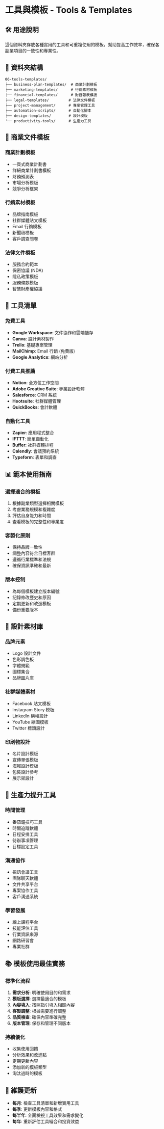 # 工具與模板 - Tools & Templates

## 🛠️ 用途說明
這個資料夾存放各種實用的工具和可重複使用的模板，幫助提高工作效率，確保各副業項目的一致性和專業性。

## 📁 資料夾結構
```
06-tools-templates/
├── business-plan-templates/  # 商業計劃模板
├── marketing-templates/      # 行銷素材模板
├── financial-templates/      # 財務報表模板
├── legal-templates/         # 法律文件模板
├── project-management/      # 專案管理工具
├── automation-scripts/      # 自動化腳本
├── design-templates/        # 設計模板
└── productivity-tools/      # 生產力工具
```

## 📝 商業文件模板

### 商業計劃模板
- 一頁式商業計劃書
- 詳細商業計劃書模板
- 財務預測表
- 市場分析模板
- 競爭分析框架

### 行銷素材模板
- 品牌指南模板
- 社群媒體貼文模板
- Email 行銷模板
- 新聞稿模板
- 客戶調查問卷

### 法律文件模板
- 服務合約範本
- 保密協議 (NDA)
- 隱私政策模板
- 服務條款模板
- 智慧財產權協議

## 🔧 工具清單

### 免費工具
- **Google Workspace**: 文件協作和雲端儲存
- **Canva**: 設計素材製作
- **Trello**: 基礎專案管理
- **MailChimp**: Email 行銷 (免費版)
- **Google Analytics**: 網站分析

### 付費工具推薦
- **Notion**: 全方位工作空間
- **Adobe Creative Suite**: 專業設計軟體
- **Salesforce**: CRM 系統
- **Hootsuite**: 社群媒體管理
- **QuickBooks**: 會計軟體

### 自動化工具
- **Zapier**: 應用程式整合
- **IFTTT**: 簡單自動化
- **Buffer**: 社群媒體排程
- **Calendly**: 會議預約系統
- **Typeform**: 表單和調查

## 📊 範本使用指南

### 選擇適合的模板
1. 根據副業類型選擇相關模板
2. 考慮業務規模和複雜度
3. 評估自身能力和時間
4. 查看模板的完整性和專業度

### 客製化原則
- 保持品牌一致性
- 調整內容符合目標客群
- 遵循行業標準和法規
- 確保資訊準確和最新

### 版本控制
- 為每個模板建立版本編號
- 記錄修改歷史和原因
- 定期更新和改進模板
- 備份重要版本

## 🎨 設計素材庫

### 品牌元素
- Logo 設計文件
- 色彩調色板
- 字體規範
- 圖標集合
- 品牌圖片庫

### 社群媒體素材
- Facebook 貼文模板
- Instagram Story 模板
- LinkedIn 橫幅設計
- YouTube 縮圖模板
- Twitter 標頭設計

### 印刷物設計
- 名片設計模板
- 宣傳單張模板
- 海報設計模板
- 包裝設計參考
- 展示架設計

## 🚀 生產力提升工具

### 時間管理
- 番茄鐘技巧工具
- 時間追蹤軟體
- 日程安排工具
- 待辦事項管理
- 目標設定工具

### 溝通協作
- 視訊會議工具
- 團隊聊天軟體
- 文件共享平台
- 專案協作工具
- 客戶溝通系統

### 學習發展
- 線上課程平台
- 技能評估工具
- 行業資訊來源
- 網路研習會
- 專業社群

## 📚 模板使用最佳實務

### 標準化流程
1. **需求分析**: 明確使用目的和需求
2. **模板選擇**: 選擇最適合的模板
3. **內容填入**: 按照指引填入相關內容
4. **客製調整**: 根據需要進行調整
5. **品質檢查**: 確保內容準確完整
6. **版本管理**: 保存和管理不同版本

### 持續優化
- 收集使用回饋
- 分析效果和改進點
- 定期更新內容
- 添加新的模板類型
- 淘汰過時的模板

## 🔄 維護更新
- **每月**: 檢查工具清單和新增實用工具
- **每季**: 更新模板內容和格式
- **每半年**: 全面檢視工具效果和需求變化
- **每年**: 重新評估工具組合和投資效益